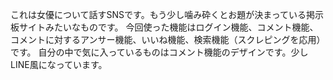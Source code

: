 これは女優について話すSNSです。もう少し噛み砕くとお題が決まっている掲示板サイトみたいなものです。
今回使った機能はログイン機能、コメント機能、コメントに対するアンサー機能、いいね機能、検索機能（スクレピングを応用）です。
自分の中で気に入っているものはコメント機能のデザインです。少しLINE風になっています。
